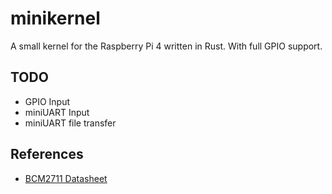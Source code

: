 # minikernel

A small kernel for the Raspberry Pi 4 written in Rust. With full GPIO support.

## TODO
- GPIO Input
- miniUART Input
- miniUART file transfer

## References
- [BCM2711 Datasheet](https://datasheets.raspberrypi.com/bcm2711/bcm2711-peripherals.pdf)
